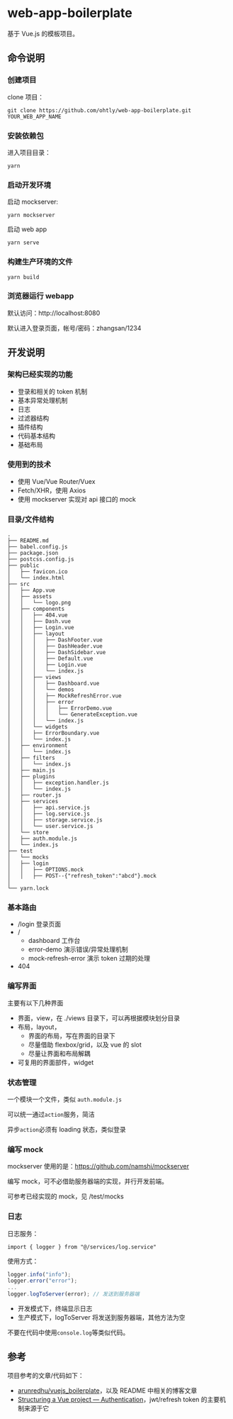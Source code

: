 # web-app-boilerplate

基于 Vue.js 的模板项目。

## 命令说明

### 创建项目

clone 项目：

```
git clone https://github.com/ohtly/web-app-boilerplate.git YOUR_WEB_APP_NAME
```

### 安装依赖包

进入项目目录：

```
yarn
```

### 启动开发环境

启动 mockserver:

```
yarn mockserver
```

启动 web app

```
yarn serve
```

### 构建生产环境的文件

```
yarn build
```

### 浏览器运行 webapp

默认访问：http://localhost:8080

默认进入登录页面，帐号/密码：zhangsan/1234

## 开发说明

### 架构已经实现的功能

- 登录和相关的 token 机制
- 基本异常处理机制
- 日志
- 过滤器结构
- 插件结构
- 代码基本结构
- 基础布局

### 使用到的技术

- 使用 Vue/Vue Router/Vuex
- Fetch/XHR，使用 Axios
- 使用 mockserver 实现对 api 接口的 mock

### 目录/文件结构

```
.
├── README.md
├── babel.config.js
├── package.json
├── postcss.config.js
├── public
│   ├── favicon.ico
│   └── index.html
├── src
│   ├── App.vue
│   ├── assets
│   │   └── logo.png
│   ├── components
│   │   ├── 404.vue
│   │   ├── Dash.vue
│   │   ├── Login.vue
│   │   ├── layout
│   │   │   ├── DashFooter.vue
│   │   │   ├── DashHeader.vue
│   │   │   ├── DashSidebar.vue
│   │   │   ├── Default.vue
│   │   │   ├── Login.vue
│   │   │   └── index.js
│   │   ├── views
│   │   │   ├── Dashboard.vue
│   │   │   └── demos
│   │   │   ├── MockRefreshError.vue
│   │   │   ├── error
│   │   │   │   ├── ErrorDemo.vue
│   │   │   │   └── GenerateException.vue
│   │   │   └── index.js
│   │   └── widgets
│   │   ├── ErrorBoundary.vue
│   │   └── index.js
│   ├── environment
│   │   └── index.js
│   ├── filters
│   │   └── index.js
│   ├── main.js
│   ├── plugins
│   │   ├── exception.handler.js
│   │   └── index.js
│   ├── router.js
│   ├── services
│   │   ├── api.service.js
│   │   ├── log.service.js
│   │   ├── storage.service.js
│   │   └── user.service.js
│   └── store
│   ├── auth.module.js
│   └── index.js
├── test
│   └── mocks
│   ├── login
│   │   ├── OPTIONS.mock
│   │   ├── POST--{"refresh_token":"abcd"}.mock
│  
└── yarn.lock

```

### 基本路由

- /login 登录页面
- /
  - dashboard 工作台
  - error-demo 演示错误/异常处理机制
  - mock-refresh-error 演示 token 过期的处理
- 404

### 编写界面

主要有以下几种界面

- 界面，view，在 ./views 目录下，可以再根据模块划分目录
- 布局，layout，
  - 界面的布局，写在界面的目录下
  - 尽量借助 flexbox/grid，以及 vue 的 slot
  - 尽量让界面和布局解耦
- 可复用的界面部件，widget

### 状态管理

一个模块一个文件，类似 `auth.module.js`

可以统一通过`action`服务，简洁

异步`action`必须有 loading 状态，类似登录

### 编写 mock

mockserver 使用的是：https://github.com/namshi/mockserver

编写 mock，可不必借助服务器端的实现，并行开发前端。

可参考已经实现的 mock，见 /test/mocks

### 日志

日志服务：

```
import { logger } from "@/services/log.service"
```

使用方式：

```js
logger.info("info");
logger.error("error");
...
logger.logToServer(error); // 发送到服务器端
```

- 开发模式下，终端显示日志
- 生产模式下，logToServer 将发送到服务器端，其他方法为空

不要在代码中使用`console.log`等类似代码。

## 参考

项目参考的文章/代码如下：

- [arunredhu/vuejs_boilerplate](https://github.com/arunredhu/vuejs_boilerplate)，以及 README 中相关的博客文章
- [Structuring a Vue project — Authentication](https://medium.com/@zitko/structuring-a-vue-project-authentication-87032e5bfe16)，jwt/refresh token 的主要机制来源于它
